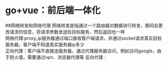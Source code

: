 go+vue：前后端一体化
===
##网络转发和网络代理
网络转发是指通过一个路由器对数据进行转发，期间会更改请求的信息，将请求参数发送给目标服务，然后返回也一样<br>
网络代理:proxy_ip服务器通过端口接收客户端请求，并通过socket请求真实目标服务器，客户端不知道真实服务器ip多少<br>
正向代理：客户端不直接连服务器，通过代理服务器访问，例如访问google，由于防火墙，需要通过vpn、浏览器代理等
反向代理：